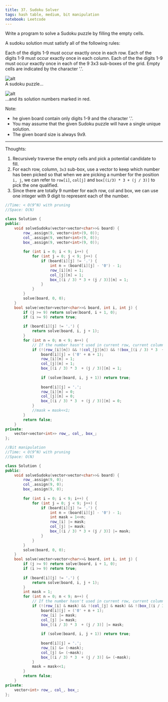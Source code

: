 ```yaml
---
title: 37. Sudoku Solver
tags: hash table, medium, bit manipulation
notebook: Leetcode
---
```


Write a program to solve a Sudoku puzzle by filling the empty cells.

A sudoku solution must satisfy all of the following rules:

Each of the digits 1-9 must occur exactly once in each row.
Each of the digits 1-9 must occur exactly once in each column.
Each of the the digits 1-9 must occur exactly once in each of the 9 3x3 sub-boxes of the grid.
Empty cells are indicated by the character '.'.

![alt](https://upload.wikimedia.org/wikipedia/commons/thumb/f/ff/Sudoku-by-L2G-20050714.svg/250px-Sudoku-by-L2G-20050714.svg.png) \
A sudoku puzzle...

![alt](https://upload.wikimedia.org/wikipedia/commons/thumb/3/31/Sudoku-by-L2G-20050714_solution.svg/250px-Sudoku-by-L2G-20050714_solution.svg.png) \
...and its solution numbers marked in red.

Note:

- he given board contain only digits 1-9 and the character '.'.
- You may assume that the given Sudoku puzzle will have a single unique solution.
- The given board size is always 9x9.

----------
Thoughts:
1. Recursively traverse the empty cells and pick a potential candidate to fill.
2. For each row, column, `3x3` sub-box, use a vector to keep which number has been picked so that when we are picking a number for the position `i, j`, we can refer to `row[i]`, `col[j]` and `box[(i/3) * 3 + (j / 3)]` to pick the one qualified.
3. Since there are totally 9 number for each row, col and box, we can use one integer with 9 digit to represent each of the number.


```c++
//Time: < O(9^N) with pruning
//Space: O(N)

class Solution {
public:
    void solveSudoku(vector<vector<char>>& board) {
        row_.assign(9, vector<int>(9, 0));
        col_.assign(9, vector<int>(9, 0));
        box_.assign(9, vector<int>(9, 0));
        
        for (int i = 0; i < 9; i++) {
            for (int j = 0; j < 9; j++) {
                if (board[i][j] != '.') {
                    int n = (board[i][j] - '0') - 1;
                    row_[i][n] = 1;
                    col_[j][n] = 1;
                    box_[(i / 3) * 3 + (j / 3)][n] = 1;
                }
            }
        }
        solve(board, 0, 0);
    }
    bool solve(vector<vector<char>>& board, int i, int j) {
        if (j >= 9) return solve(board, i + 1, 0);
        if (i >= 9) return true;
        
        if (board[i][j] != '.') {
            return solve(board, i, j + 1);
        }
        for (int n = 0; n < 9; n++) {
            // If the number hasn't used in current row, current column and box area
            if (!(row_[i][n]) && !(col_[j][n]) && !(box_[(i / 3) * 3  + (j / 3)][n])) {
                board[i][j] = ('0' + n + 1);
                row_[i][n] = 1;
                col_[j][n] = 1;
                box_[(i / 3) * 3  + (j / 3)][n] = 1;
                
                if (solve(board, i, j + 1)) return true;
                
                board[i][j] = '.';
                row_[i][n] = 0;
                col_[j][n] = 0;
                box_[(i / 3) * 3  + (j / 3)][n] = 0;
            }
            //mask = mask<<1;
        }
        return false;
    }
private:
    vector<vector<int>> row_, col_, box_;
};
```

```c++
//Bit manipulation
//Time: < O(9^N) with pruning
//Space: O(N)

class Solution {
public:
    void solveSudoku(vector<vector<char>>& board) {
        row_.assign(9, 0);
        col_.assign(9, 0);
        box_.assign(9, 0);
        
        for (int i = 0; i < 9; i++) {
            for (int j = 0; j < 9; j++) {
                if (board[i][j] != '.') {
                    int n = (board[i][j] - '0') - 1;
                    int mask = 1<<n;
                    row_[i] |= mask;
                    col_[j] |= mask;
                    box_[(i / 3) * 3 + (j / 3)] |= mask;
                }
            }
        }
        solve(board, 0, 0);
    }
    bool solve(vector<vector<char>>& board, int i, int j) {
        if (j >= 9) return solve(board, i + 1, 0);
        if (i >= 9) return true;
        
        if (board[i][j] != '.') {
            return solve(board, i, j + 1);
        }
        int mask = 1;
        for (int n = 0; n < 9; n++) {
            // If the number hasn't used in current row, current column and box area
            if (!(row_[i] & mask) && !(col_[j] & mask) && !(box_[(i / 3) * 3  + (j / 3)] & mask)) {
                board[i][j] = ('0' + n + 1);
                row_[i] |= mask;
                col_[j] |= mask;
                box_[(i / 3) * 3  + (j / 3)] |= mask;
                
                if (solve(board, i, j + 1)) return true;
                
                board[i][j] = '.';
                row_[i] &= (~mask);
                col_[j] &= (~mask);
                box_[(i / 3) * 3  + (j / 3)] &= (~mask);
            }
            mask = mask<<1;
        }
        return false;
    }
private:
    vector<int> row_, col_, box_;
};
```